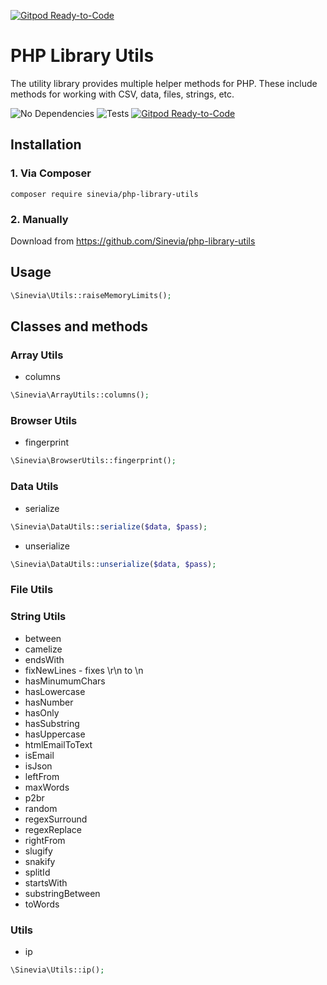 [![Gitpod Ready-to-Code](https://img.shields.io/badge/Gitpod-Ready--to--Code-blue?logo=gitpod)](https://gitpod.io/#https://github.com/Sinevia/php-library-utils) 

# PHP Library Utils

The utility library provides multiple helper methods for PHP. These include methods for working with CSV, data, files, strings, etc.

![No Dependencies](https://img.shields.io/badge/no-dependencies-success.svg)
![Tests](https://github.com/Sinevia/php-library-utils/workflows/Tests/badge.svg)
[![Gitpod Ready-to-Code](https://img.shields.io/badge/Gitpod-Ready--to--Code-blue?logo=gitpod)](https://gitpod.io/#https://github.com/sinevia/php-library-utils) 

## Installation ##

### 1. Via Composer ###

```
composer require sinevia/php-library-utils
```

### 2. Manually ###

Download from https://github.com/Sinevia/php-library-utils

## Usage ##

```php
\Sinevia\Utils::raiseMemoryLimits();
```

## Classes and methods ##

### Array Utils ###

- columns
```php
\Sinevia\ArrayUtils::columns();
```

### Browser Utils ###

- fingerprint
```php
\Sinevia\BrowserUtils::fingerprint();
```

### Data Utils ###

- serialize
```php
\Sinevia\DataUtils::serialize($data, $pass);
```

- unserialize
```php
\Sinevia\DataUtils::unserialize($data, $pass);
```

### File Utils ###

### String Utils ###
- between
- camelize
- endsWith
- fixNewLines - fixes \r\n to \n
- hasMinumumChars
- hasLowercase
- hasNumber
- hasOnly
- hasSubstring
- hasUppercase
- htmlEmailToText
- isEmail
- isJson
- leftFrom
- maxWords
- p2br
- random
- regexSurround
- regexReplace
- rightFrom
- slugify
- snakify
- splitId
- startsWith
- substringBetween
- toWords

### Utils ###
- ip
```php
\Sinevia\Utils::ip();
```